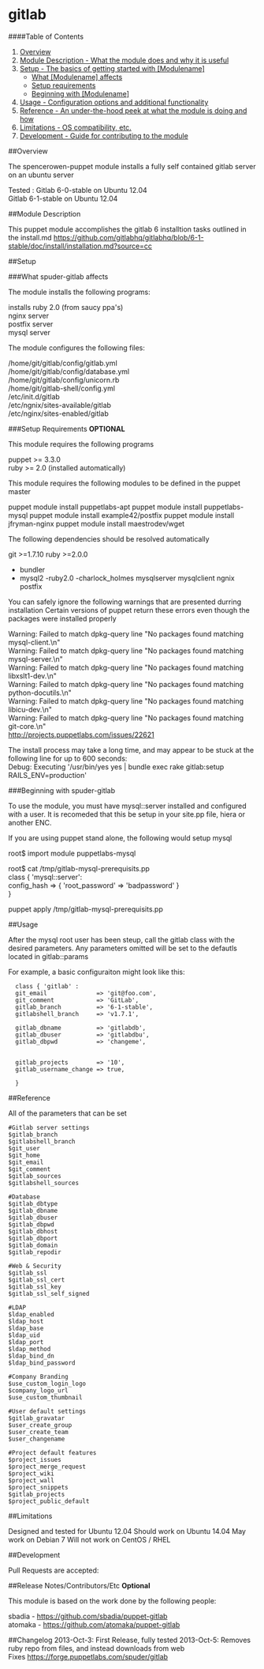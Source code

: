 # gitlab #


####Table of Contents

1. [Overview](#overview)
2. [Module Description - What the module does and why it is useful](#module-description)
3. [Setup - The basics of getting started with [Modulename]](#setup)
    * [What [Modulename] affects](#what-[modulename]-affects)
    * [Setup requirements](#setup-requirements)
    * [Beginning with [Modulename]](#beginning-with-[Modulename])
4. [Usage - Configuration options and additional functionality](#usage)
5. [Reference - An under-the-hood peek at what the module is doing and how](#reference)
5. [Limitations - OS compatibility, etc.](#limitations)
6. [Development - Guide for contributing to the module](#development)

##Overview

The spencerowen-puppet module installs a fully self contained gitlab server on an ubuntu server

Tested :
Gitlab 6-0-stable on Ubuntu 12.04  
Gitlab 6-1-stable on Ubuntu 12.04  

 

##Module Description

This puppet module accomplishes the gitlab 6 installtion tasks outlined in the install.md 
https://github.com/gitlabhq/gitlabhq/blob/6-1-stable/doc/install/installation.md?source=cc





##Setup

###What spuder-gitlab affects

The module installs the following programs:

installs ruby 2.0 (from saucy ppa's)  
nginx server  
postfix server  
mysql server  

The module configures the following files:  

/home/git/gitlab/config/gitlab.yml  
/home/git/gitlab/config/database.yml  
/home/git/gitlab/config/unicorn.rb  
/home/git/gitlab-shell/config.yml  
/etc/init.d/gitlab  
/etc/ngnix/sites-available/gitlab  
/etc/nginx/sites-enabled/gitlab  

###Setup Requirements **OPTIONAL**

This module requires the following programs

puppet >= 3.3.0  
ruby   >= 2.0 (installed automatically)  


This module requires the following modules to be defined in the puppet master

puppet module install puppetlabs-apt
puppet module install puppetlabs-mysql
puppet module install example42/postfix
puppet module install jfryman-nginx
puppet module install maestrodev/wget


The following dependencies should be resolved automatically

git  		>=1.7.10
ruby 		>=2.0.0
- bundler
- mysql2
-ruby2.0
-charlock_holmes
mysqlserver
mysqlclient
ngnix
postfix


You can safely ignore the following warnings that are presented durring installation
Certain versions of puppet return these errors even though the packages were installed properly

Warning: Failed to match dpkg-query line "No packages found matching mysql-client.\n"  
Warning: Failed to match dpkg-query line "No packages found matching mysql-server.\n"  
Warning: Failed to match dpkg-query line "No packages found matching libxslt1-dev.\n"  
Warning: Failed to match dpkg-query line "No packages found matching python-docutils.\n"  
Warning: Failed to match dpkg-query line "No packages found matching libicu-dev.\n"  
Warning: Failed to match dpkg-query line "No packages found matching git-core.\n"  
http://projects.puppetlabs.com/issues/22621  


The install process may take a long time, and may appear to be stuck at the following line for up to 600 seconds:   
Debug: Executing '/usr/bin/yes yes | bundle exec rake gitlab:setup RAILS_ENV=production'



	
###Beginning with spuder-gitlab	

To use the module, you must have mysql::server installed and configured with a user. 
It is recomeded that this be setup in your site.pp file, hiera or another ENC.


If you are using puppet stand alone, the following would setup mysql

root$ import module puppetlabs-mysql

root$ cat /tmp/gitlab-mysql-prerequisits.pp  
  class { 'mysql::server':  
    config_hash => { 'root_password' => 'badpassword' }  
  }  
  
puppet apply /tmp/gitlab-mysql-prerequisits.pp

  

	 
##Usage


After the mysql root user has been steup, call the gitlab class with the desired parameters. 
Any parameters omitted will be set to the defautls located in gitlab::params

For example, a basic configuraiton might look like this: 

      class { 'gitlab' : 
	  git_email              => 'git@foo.com',
	  git_comment            => 'GitLab',
	  gitlab_branch          => '6-1-stable',
	  gitlabshell_branch     => 'v1.7.1',
	  
	  gitlab_dbname          => 'gitlabdb',
	  gitlab_dbuser          => 'gitlabdbu',
	  gitlab_dbpwd           => 'changeme',
	  

	  gitlab_projects        => '10',
	  gitlab_username_change => true,
	  
	  }
	  
	  
##Reference

All of the parameters that can be set



  
    #Gitlab server settings
    $gitlab_branch         
    $gitlabshell_branch     
    $git_user               
    $git_home               
    $git_email              
    $git_comment            
    $gitlab_sources         
    $gitlabshell_sources    
    
    #Database
    $gitlab_dbtype          
    $gitlab_dbname          
    $gitlab_dbuser         
    $gitlab_dbpwd           
    $gitlab_dbhost         
    $gitlab_dbport          
    $gitlab_domain         
    $gitlab_repodir        
    
    #Web & Security
    $gitlab_ssl             
    $gitlab_ssl_cert        
    $gitlab_ssl_key         
    $gitlab_ssl_self_signed 
    
    #LDAP
    $ldap_enabled           
    $ldap_host              
    $ldap_base           
    $ldap_uid              
    $ldap_port          
    $ldap_method         
    $ldap_bind_dn           
    $ldap_bind_password     
    
    #Company Branding
    $use_custom_login_logo 
    $company_logo_url       
    $use_custom_thumbnail  
    
    #User default settings
    $gitlab_gravatar        
    $user_create_group      
    $user_create_team       
    $user_changename        
    
    #Project default features
    $project_issues         
    $project_merge_request  
    $project_wiki           
    $project_wall           
    $project_snippets       
    $gitlab_projects 
    $project_public_default     

	  
	  
##Limitations

Designed and tested for Ubuntu 12.04
Should work on Ubuntu 14.04
May work on Debian 7
Will not work on CentOS / RHEL


##Development

Pull Requests are accepted: 


##Release Notes/Contributors/Etc **Optional**

This module is based on the work done by the following people:

sbadia - https://github.com/sbadia/puppet-gitlab  
atomaka - https://github.com/atomaka/puppet-gitlab  

##Changelog
2013-Oct-3: First Release, fully tested
2013-Oct-5: Removes ruby repo from files, and instead downloads from web  
Fixes https://forge.puppetlabs.com/spuder/gitlab  
